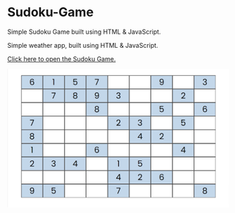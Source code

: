 # Sudoku-Game

Simple Sudoku Game built using HTML & JavaScript.

Simple weather app, built using HTML & JavaScript.

[Click here to open the Sudoku Game.](https://srikanta30.github.io/Sudoku-Game/ "Sudoku Game")



![Sudoku Game](https://github.com/srikanta30/Sudoku-Game/blob/main/Sudoku-Game.png "Sudoku Game")
